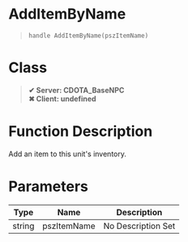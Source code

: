 # AddItemByName
> `handle AddItemByName(pszItemName)`
# Class
> __✔ Server: CDOTA_BaseNPC__  
> __✖ Client: undefined__  
# Function Description
Add an item to this unit's inventory.
# Parameters
Type|Name|Description
--|--|--
string|pszItemName|No Description Set
